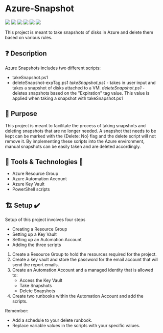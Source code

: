 # Azure-Snapshot

![](https://img.shields.io/badge/Category-Compute-lightgrey)
![](https://img.shields.io/badge/Code-PowerShell-blue)
![](https://img.shields.io/badge/Cloud-Azure-blue)
![](https://img.shields.io/badge/Tools-Automation_Account-orange)
![](https://img.shields.io/badge/Tools-Key_Vault-gold)
![](https://img.shields.io/badge/Version-1.0.0-orange)

This project is meant to take snapshots of disks in Azure and delete them based on various rules.

## ❓ Description

Azure Snapshots includes two different scripts:

- takeSnapshot.ps1
- deleteSnapshot-expTag.ps1
*takeSnapshot.ps1* - takes in user input and takes a snapshot of disks attached to a VM.
*deleteSnapshot.ps1* - deletes snapshots based on the "Expiration" tag value. This value is applied when taking a snapshot with takeSnapshot.ps1

## 🎯 Purpose

This project is meant to facilitate the process of taking snapshots and deleting snapshots that are no longer needed. A snapshot that needs to be kept can be marked with the {Delete: No} flag and the delete script will not remove it. By implementing these scripts into the Azure environment, manual snapshots can be easily taken and are deleted accordingly.

## 🔨 Tools & Technologies 🧰

- Azure Resource Group
- Azure Automation Account
- Azure Key Vault
- PowerShell scripts

## 🏗️ Setup ✔️

Setup of this project involves four steps

- Creating a Resource Group
- Setting up a Key Vault
- Setting up an Automation Account
- Adding the three scripts

1. Create a Resource Group to hold the resources required for the project.
2. Create a key vault and store the password for the email account that will send the report emails.
3. Create an Automation Account and a managed identity that is allowed to:
    - Access the Key Vault
    - Take Snapshots
    - Delete Snapshots
4. Create two runbooks within the Automation Account and add the scripts.

Remember:

- Add a schedule to your delete runbook.
- Replace variable values in the scripts with your specific values.
